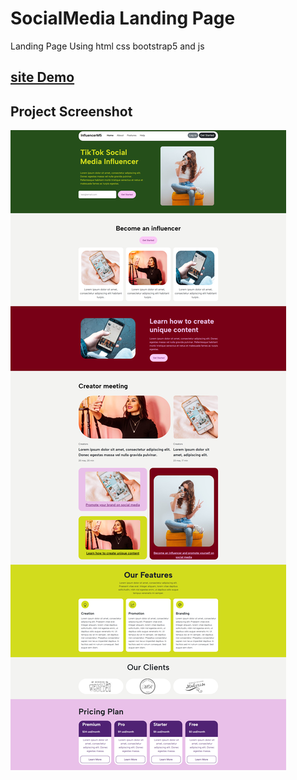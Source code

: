 # SocialMedia Landing Page
Landing Page Using html css bootstrap5 and js

## [site Demo](https://tahaalothman.github.io/SocialMedia/)
## Project Screenshot
![](https://github.com/TahaAlothman/SocialMedia/blob/main/screenshot.png)

